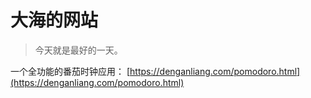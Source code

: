 # 大海的网站

> 今天就是最好的一天。

一个全功能的番茄时钟应用： [https://denganliang.com/pomodoro.html](https://denganliang.com/pomodoro.html)